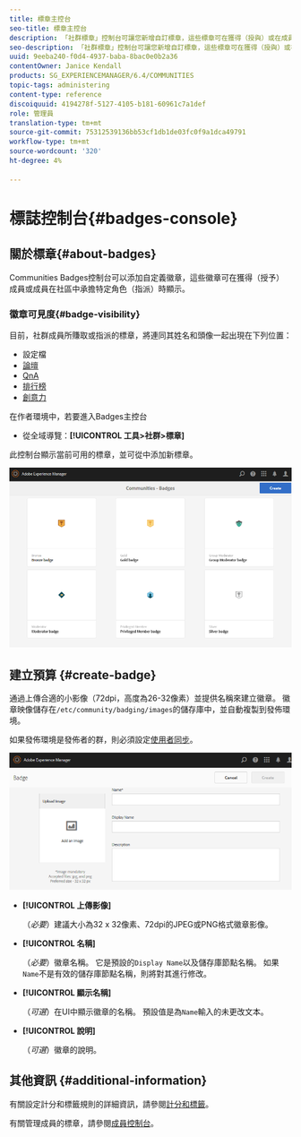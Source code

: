 ```yaml
---
title: 標章主控台
seo-title: 標章主控台
description: 「社群標章」控制台可讓您新增自訂標章，這些標章可在獲得（授與）或在成員擔任社群中特定角色（指派）時顯示給成員
seo-description: 「社群標章」控制台可讓您新增自訂標章，這些標章可在獲得（授與）或在成員擔任社群中特定角色（指派）時顯示給成員
uuid: 9eeba240-f0d4-4937-baba-8bac0e0b2a36
contentOwner: Janice Kendall
products: SG_EXPERIENCEMANAGER/6.4/COMMUNITIES
topic-tags: administering
content-type: reference
discoiquuid: 4194278f-5127-4105-b181-60961c7a1def
role: 管理員
translation-type: tm+mt
source-git-commit: 75312539136bb53cf1db1de03fc0f9a1dca49791
workflow-type: tm+mt
source-wordcount: '320'
ht-degree: 4%

---
```



# 標誌控制台{#badges-console}

## 關於標章{#about-badges}

Communities Badges控制台可以添加自定義徽章，這些徽章可在獲得（授予）成員或成員在社區中承擔特定角色（指派）時顯示。

### 徽章可見度{#badge-visibility}

目前，社群成員所賺取或指派的標章，將連同其姓名和頭像一起出現在下列位置：

* 設定檔
* [論壇](forum.md)
* [QnA](working-with-qna.md)
* [排行榜](enabling-leaderboard.md)
* [創意力](ideation-feature.md)

在作者環境中，若要進入Badges主控台

* 從全域導覽：**[!UICONTROL 工具>社群>標章]**

此控制台顯示當前可用的標章，並可從中添加新標章。

![chlimage_1-242](assets/chlimage_1-242.png)

## 建立預算 {#create-badge}

通過上傳合適的小影像（72dpi，高度為26-32像素）並提供名稱來建立徽章。 徽章映像儲存在`/etc/community/badging/images`的儲存庫中，並自動複製到發佈環境。

如果發佈環境是發佈者的群，則必須設定[使用者同步](sync.md)。

![chlimage_1-243](assets/chlimage_1-243.png)

* **[!UICONTROL 上傳影像]**

   （*必要*）建議大小為32 x 32像素、72dpi的JPEG或PNG格式徽章影像。

* **[!UICONTROL 名稱]**

   （*必要*）徽章名稱。 它是預設的`Display Name`以及儲存庫節點名稱。 如果`Name`不是有效的儲存庫節點名稱，則將對其進行修改。

* **[!UICONTROL 顯示名稱]**

   （*可選*）在UI中顯示徽章的名稱。 預設值是為`Name`輸入的未更改文本。

* **[!UICONTROL 說明]**

   （*可選*）徽章的說明。

## 其他資訊 {#additional-information}

有關設定計分和標籤規則的詳細資訊，請參閱[計分和標籤](implementing-scoring.md)。

有關管理成員的標章，請參閱[成員控制台](members.md)。
